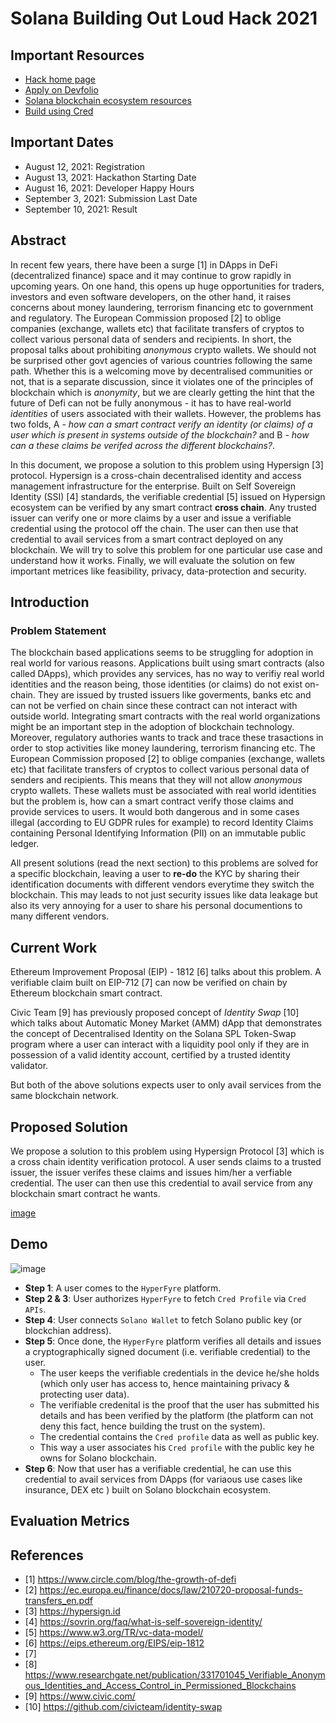 # Solana Building Out Loud Hack 2021

## Important Resources

- [Hack home page](https://buildingoutloud.solana.com/)
- [Apply on Devfolio](https://devfolio.co/building-out-loud/dashboard)
- [Solana blockchain ecosystem resources](https://devfolio.notion.site/Resources-Building-Out-Loud-1cd9000a4c494733b73cd2691d7c90dc)
- [Build using Cred](https://devfolio.notion.site/Resources-Building-Out-Loud-1cd9000a4c494733b73cd2691d7c90dc)


## Important Dates

- August 12, 2021: Registration
- August 13, 2021: Hackathon Starting Date
- August 16, 2021: Developer Happy Hours
- September 3, 2021: Submission Last Date
- September 10, 2021: Result

## Abstract

In recent few years, there have been a surge [1] in DApps in DeFi (decentralized finance) space and it may continue to grow rapidly in upcoming years. 
On one hand, this opens up huge opportunities for traders, investors and even software developers, on the other hand, it raises concerns about money laundering, terrorism financing etc to government and regulatory. The European Commission proposed [2] to oblige companies (exchange, wallets etc) that facilitate transfers of cryptos to collect various personal data of senders and recipients. In short, the proposal talks about prohibiting *anonymous* crypto wallets. We should not be surprised other govt agencies of various countries following the same path. Whether this is a welcoming move by decentralised communities or not, that is a separate discussion, since it violates one of the principles of blockchain which is *anonymity*, but we are clearly getting the hint that the future of Defi can not be fully anonymous - it has to have real-world *identities* of users associated with their wallets. However, the problems has two folds, A - *how can a smart contract verify an identity (or claims) of a user which is present in systems outside of the blockchain?* and B - *how can a these claims be verifed across the different blockchains?*.

In this document, we propose a solution to this problem using Hypersign [3] protocol. Hypersign is a cross-chain decentralised identity and access management infrastructure for the enterprise. Built on Self Sovereign Identity (SSI) [4] standards, the verifiable credential [5] issued on Hypersign ecosystem can be verified by any smart contract **cross chain**. Any trusted issuer can verify one or more claims by a user and issue a verifiable credential using the protocol off the chain. The user can then use that credential to avail services from a smart contract deployed on any blockchain. We will try to solve this problem for one particular use case and understand how it works. Finally, we will evaluate the solution on few important metrices like feasibility, privacy, data-protection and security. 


## Introduction 

### Problem Statement

The blockchain based applications seems to be struggling for adoption in real world for various reasons. Applications built using smart contracts (also called DApps), which provides any services, has no way to verifiy real world identities and the reason being, those identities (or claims) do not exist on-chain.  They are issued by trusted issuers like goverments, banks etc and can not be verfied on chain since these contract can not interact with outside world. Integrating smart contracts with the real world organizations might be an important step in the adoption of blockchain technology. Moreover, regulatory authories wants to track and trace these trasactions in order to stop activities like money laundering, terrorism financing etc. The European Commission proposed [2] to oblige companies (exchange, wallets etc) that facilitate transfers of cryptos to collect various personal data of senders and recipients. This means that they will not allow *anonymous* crypto wallets. These wallets must be associated with real world identities but the problem is, how can a smart contract verify those claims and provide services to users. It would both dangerous and in some cases illegal (according to EU GDPR rules for example) to record Identity Claims containing Personal Identifying Information (PII) on an immutable public ledger. 

All present solutions (read the next section) to this problems are solved for a specific blockchain, leaving a user to **re-do** the KYC by sharing their identification documents with different vendors everytime they switch the blockchain. This may leads to not just security issues like data leakage but also its very annoying for a user to share his personal documentions to many different vendors.

## Current Work

Ethereum Improvement Proposal (EIP) - 1812 [6] talks about this problem. A verifiable claim built on EIP-712 [7] can now be verified on chain by Ethereum blockchain smart contract. 

Civic Team [9] has previously proposed concept of *Identity Swap* [10] which talks about Automatic Money Market (AMM) dApp that demonstrates the concept of Decentralised Identity on the Solana SPL Token-Swap program where a  user can interact with a liquidity pool only if they are in possession of a valid identity account, certified by a trusted identity validator.

But both of the above solutions expects user to only avail services from the same blockchain network. 

## Proposed Solution

We propose a solution to this problem using Hypersign Protocol [3] which is a cross chain identity verification protocol. A user sends claims to a trusted issuer, the issuer verifes these claims and issues him/her a verfiable credential. The user can then use this credential to avail service from any blockchain smart contract he wants.

[image](https://user-images.githubusercontent.com/15328561/132031023-b0de370e-9a2e-4347-afe0-4ad6e00eac1a.png)


## Demo

![image](https://user-images.githubusercontent.com/15328561/131084517-c31cd2af-8d1c-4b76-bcb0-69b2d4b592d8.png)

* **Step 1**: A user comes to the `HyperFyre` platform. 
* **Step 2 & 3**:  User authorizes `HyperFyre` to fetch `Cred Profile` via `Cred APIs`.
* **Step 4**: User connects `Solano Wallet` to fetch Solano public key  (or blockchian address).
* **Step 5**: Once done, the `HyperFyre` platform verifies all details and issues a cryptographically signed document (i.e. verifiable credential) to the user. 
  * The user keeps the verifiable credentials in the device he/she holds (which only user has access to, hence maintaining privacy & protecting user data).
  * The verifiable credenital is the proof that the user has submitted his details and has been verified by the platform (the platform can not deny this fact, hence building the trust on the system). 
  * The credential contains the `Cred profile` data as well as public key. 
  * This way a user associates his `Cred profile` with the public key he owns for Solano blockchain.
* **Step 6**: Now that user has a verifiable credential, he can use this credential to avail  services from DApps (for variaous use cases like insurance, DEX etc ) built on Solano blockchain ecosystem.

## Evaluation Metrics

## References

- [1] https://www.circle.com/blog/the-growth-of-defi 
- [2] https://ec.europa.eu/finance/docs/law/210720-proposal-funds-transfers_en.pdf
- [3] https://hypersign.id
- [4] https://sovrin.org/faq/what-is-self-sovereign-identity/
- [5] https://www.w3.org/TR/vc-data-model/
- [6] https://eips.ethereum.org/EIPS/eip-1812
- [7] 
- [8] https://www.researchgate.net/publication/331701045_Verifiable_Anonymous_Identities_and_Access_Control_in_Permissioned_Blockchains
- [9] https://www.civic.com/
- [10] https://github.com/civicteam/identity-swap 


